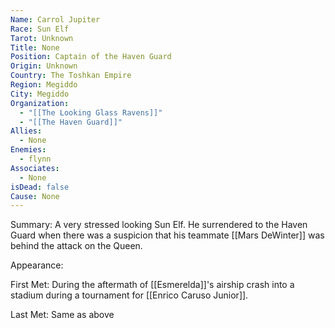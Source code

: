 ```yaml
---
Name: Carrol Jupiter
Race: Sun Elf
Tarot: Unknown
Title: None
Position: Captain of the Haven Guard
Origin: Unknown
Country: The Toshkan Empire
Region: Megiddo
City: Megiddo
Organization:
  - "[[The Looking Glass Ravens]]"
  - "[[The Haven Guard]]"
Allies:
  - None
Enemies:
  - flynn
Associates:
  - None
isDead: false
Cause: None
---
```

Summary:
A very stressed looking Sun Elf. He surrendered to the Haven Guard when there was a suspicion that his teammate [[Mars DeWinter]] was behind the attack on the Queen. 

Appearance: 

First Met: 
During the aftermath of [[Esmerelda]]'s airship crash into a stadium during a tournament for [[Enrico Caruso Junior]].

Last Met: 
Same as above